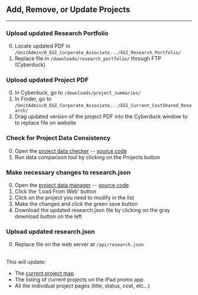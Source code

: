 ## Add, Remove, or Update Projects
---

### Upload updated Research Portfolio

0. Locate updated PDF in `/UnitAdmin/0_EGI_Corporate_Associate.../EGI_Research_Portfolio/`
0. Replace file in `/downloads/research_portfolio/` through FTP (Cyberduck)

### Upload updated Project PDF

0. In Cyberduck, go to `/downloads/project_summaries/`
0. In Finder, go to `/UnitAdmin/0_EGI_Corporate_Associate.../EGI_Current_CostShared_Research/`
0. Drag updated version of the project PDF into the Cyberduck window to to replace file on website

### Check for Project Data Consistency

0. Open the [project data checker](https://egi-projects.herokuapp.com/)  -- [source code](https://github.com/egi-informatics/projects)
0. Run data comparison tool by clicking on the Projects button

### Make necessary changes to research.json

0. Open the [project data manager](https://egi.utah.edu/docs/_tools/project-data-manager/) -- [source code](https://github.com/egi-informatics/project-data-manager)
0. Click the 'Load From Web' button
0. Click on the project you need to modify in the list
0. Make the changes and click the green save button
0. Download the updated research.json file by clicking on the gray download button on the left

### Upload updated research.json

0. Replace file on the web server at `/api/research.json`


  <br>This will update:

  - The [current project map](https://egi.utah.edu/research/current-projects/)
  - The listing of current projects on the iPad promo app
  - All the individual project pages (title, status, cost, etc...)
